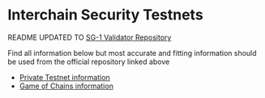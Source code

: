 # Interchain Security Testnets

 README UPDATED TO [SG-1 Validator Repository](https://github.com/sg-1validator/ics-testnets/tree/main/game-of-chains-2022/schwifty) 

Find all information below but most accurate and fitting information should be used from the official repository linked above

* [Private Testnet information](private-testnet/README.md)
* [Game of Chains information](game-of-chains-2022/README.md)

